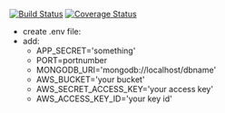 [![Build Status](https://travis-ci.org/ChristopherSClosser/lab-19-deploy.svg?branch=master)](https://travis-ci.org/ChristopherSClosser/lab-19-deploy) [![Coverage Status](https://coveralls.io/repos/github/ChristopherSClosser/lab-19-deploy/badge.svg)](https://coveralls.io/github/ChristopherSClosser/lab-19-deploy)

- create .env file:
- add:
  - APP_SECRET='something'
  - PORT=portnumber
  - MONGODB_URI='mongodb://localhost/dbname'
  - AWS_BUCKET='your bucket'
  - AWS_SECRET_ACCESS_KEY='your access key'
  - AWS_ACCESS_KEY_ID='your key id'
